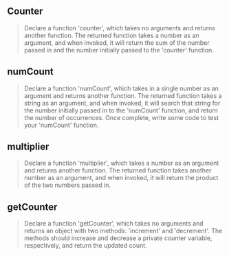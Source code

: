 ## Counter
>Declare a function 'counter', which takes no arguments and returns another function. The returned function takes a number as an argument, and when invoked, it will return the sum of the number passed in and the number initially passed to the 'counter' function.


## numCount 

>Declare a function 'numCount', which takes in a single number as an argument and returns another function. The returned function takes a string as an argument, and when invoked, it will search that string for the number initially passed in to the 'numCount' function, and return the number of occurrences.
>Once complete, write some code to test your 'numCount' function.


## multiplier
>Declare a function 'multiplier', which takes a number as an argument and returns another function. The returned function takes another number as an argument, and when invoked, it will return the product of the two numbers passed in.


## getCounter

>Declare a function 'getCounter', which takes no arguments and returns an object with two methods: 'increment' and 'decrement'. The methods should increase and decrease a private counter variable, respectively, and return the updated count.